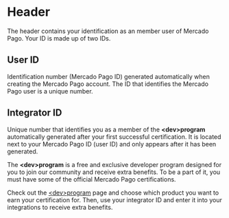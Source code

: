 # Header
 
The header contains your identification as an member user of Mercado Pago. Your ID is made up of two IDs.
 
## User ID
 
Identification number (Mercado Pago ID) generated automatically when creating the Mercado Pago account. The ID that identifies the Mercado Pago user is a unique number.
 
## Integrator ID
 
Unique number that identifies you as a member of the **&lt;dev&gt;program** automatically generated after your first successful certification. It is located next to your Mercado Pago ID (user ID) and only appears after it has been generated.
 
The **&lt;dev&gt;program** is a free and exclusive developer program designed for you to join our community and receive extra benefits. To be a part of it, you must have some of the official Mercado Pago certifications.
 
Check out the [&lt;dev&gt;program](https://www.mercadopago[FAKER][URL][DOMAIN]/developers/en/developer-program) page and choose which product you want to earn your certification for. Then, use your integrator ID and enter it into your integrations to receive extra benefits.
